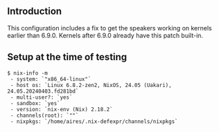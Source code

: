 ## Introduction

This configuration includes a fix to get the speakers working on kernels earlier than 6.9.0. Kernels after 6.9.0 already have this patch built-in.

## Setup at the time of testing
```
$ nix-info -m
 - system: `"x86_64-linux"`
 - host os: `Linux 6.8.2-zen2, NixOS, 24.05 (Uakari), 24.05.20240403.fd281bd`
 - multi-user?: `yes`
 - sandbox: `yes`
 - version: `nix-env (Nix) 2.18.2`
 - channels(root): `""`
 - nixpkgs: `/home/aires/.nix-defexpr/channels/nixpkgs`
 ```
